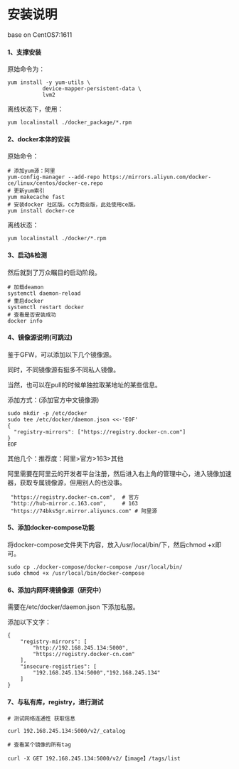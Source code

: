 # 安装说明

base on CentOS7:1611

#### 1、支撑安装

原始命令为：

```
yum install -y yum-utils \
           device-mapper-persistent-data \
           lvm2
```

离线状态下，使用：

```
yum localinstall ./docker_package/*.rpm
```



#### 2、docker本体的安装

原始命令：

```
# 添加yum源：阿里
yum-config-manager --add-repo https://mirrors.aliyun.com/docker-ce/linux/centos/docker-ce.repo
# 更新yum索引
yum makecache fast
# 安装docker 社区版。cc为商业版，此处使用ce版。
yum install docker-ce
```

离线状态：

```
yum localinstall ./docker/*.rpm
```

#### 3、启动&检测

然后就到了万众瞩目的启动阶段。

```
# 加载deamon
systemctl daemon-reload
# 重启docker
systemctl restart docker
# 查看是否安装成功
docker info
```

#### 4、镜像源说明(可跳过)

鉴于GFW，可以添加以下几个镜像源。

同时，不同镜像源有挺多不同私人镜像。

当然，也可以在pull的时候单独拉取某地址的某些信息。

添加方式：(添加官方中文镜像源)

```
sudo mkdir -p /etc/docker
sudo tee /etc/docker/daemon.json <<-'EOF'
{
  "registry-mirrors": ["https://registry.docker-cn.com"]
}
EOF
```

其他几个：推荐度：阿里>官方>163>其他

阿里需要在阿里云的开发者平台注册，然后进入右上角的管理中心，进入镜像加速器，获取专属镜像源，但用别人的也没事。

```
 "https://registry.docker-cn.com",	# 官方
 "http://hub-mirror.c.163.com",		# 163
 "https://74bks5gr.mirror.aliyuncs.com"	# 阿里源
```

#### 5、添加docker-compose功能

将docker-compose文件夹下内容，放入/usr/local/bin/下，然后chmod +x即可。

```
sudo cp ./docker-compose/docker-compose /usr/local/bin/
sudo chmod +x /usr/local/bin/docker-compose
```



#### 6、添加内网环境镜像源（研究中）

需要在/etc/docker/daemon.json 下添加私服。

添加以下文字：

```
{
    "registry-mirrors": [
        "http://192.168.245.134:5000",
        "https://registry.docker-cn.com"
    ],
    "insecure-registries": [
        "192.168.245.134:5000","192.168.245.134"
    ]
}
```



[HTTP response to HTTPS]: https://blog.csdn.net/jiankunking/article/details/71190814



#### 7、与私有库，registry，进行测试

```
# 测试网络连通性 获取信息

curl 192.168.245.134:5000/v2/_catalog

# 查看某个镜像的所有tag

curl -X GET 192.168.245.134:5000/v2/【image】/tags/list
```

